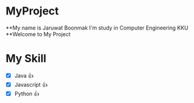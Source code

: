 # MyProject
**My name is Jaruwat Boonmak
I'm study in Computer Engineering KKU
**Welcome to My Project

# My Skill
- [x] Java :+1:
- [x] Javascript :+1:
- [x] Python :+1:
